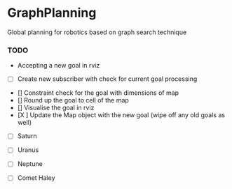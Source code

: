 # GraphPlanning
Global planning for robotics based on graph search technique

### TODO
* Accepting a new goal in rviz
- [ ] Create new subscriber with check for current goal processing
- [] Constraint check for the goal with dimensions of map
- [] Round up the goal to cell of the map
- [] Visualise the goal in rviz
- [X ] Update the Map object with the new goal (wipe off any old goals as well)
- [ ] Saturn
- [ ] Uranus
- [ ] Neptune
- [ ] Comet Haley

